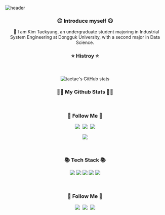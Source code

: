 ![header](https://capsule-render.vercel.app/api?type=waving&color=timeGradient&text=Welcome%20to%20taetae's%20GitHub%20👋&animation=fadeIn&fontSize=35&fontAlignY=40&fontAlign=70&height=250)

<h3 align="center">😊 Introduce myself 😊</h3>
<div align="center">&nbsp;
🏫 I am Kim Taekyung, an undergraduate student majoring in Industrial System Engineering at Dongguk University, with a second major in Data Science.

<h3 align="center">⭐ Histroy ⭐</h3>
<div align="center">&nbsp;

![taetae's GitHub stats](https://github-readme-stats.vercel.app/api?username=taekyungss&show_icons=true&theme=radical)


<h3 align="center">👩‍💻 My Github Stats 👩‍💻</h3>
<div align="center">&nbsp;
 
  
  
<h3 align="center">🌈 Follow Me 🌈</h3>
<p align="center">
  <a href="https://velog.io/@wendy1080"><img src="https://img.shields.io/badge/Tech%20Blog-11B48A?style=flat-square&logo=Vimeo&logoColor=white&link=https://velog.io/@wendy1080"/></a>&nbsp
  <a href="https://www.instagram.com/taetae_ss_/"><img src="https://img.shields.io/badge/Instagram-E4405F?style=flat-square&logo=Instagram&logoColor=white&link=https://https://www.instagram.com/taetae_ss_"/></a>&nbsp
  <a href="mailto:wendy1080@dgu.ac.kr"><img src="https://img.shields.io/badge/Gmail-d14836?style=flat-square&logo=Gmail&logoColor=white&link=wendy1080@dgu.ac.kr"/></a>
</p>

<p align="center">
  <a href="https://hits.seeyoufarm.com"><img src="https://hits.seeyoufarm.com/api/count/incr/badge.svg?url=https%3A%2F%2Fgithub.com%2Fhyeinisfree&count_bg=%2341B883&title_bg=%23CDC2C2&icon=github.svg&icon_color=%23E7E7E7&title=hits&edge_flat=false"/></a>
</p>&nbsp;


<h3 align="center">📚 Tech Stack 📚</h3>
<p align="center">

  <img src="https://img.shields.io/badge/Python-3766AB?style=flat-square&logo=Python&logoColor=white"/></a>
  <img src="https://img.shields.io/badge/Pytorch-3766AB?style=flat-square&logo=Pytorch&logoColor=white"/></a>
 <img src="https://img.shields.io/badge/OpenCV-3766AB?style=flat-square&logo=OpenCV&logoColor=white"/></a>
<img src="https://img.shields.io/badge/OpenCV-3766AB?style=flat-square&logo=OpenCV&logoColor=white"/></a>
</a>
<img src="https://img.shields.io/badge/Langchain-3766AB?style=flat-square&logo=Langchain&logoColor=white"/></a>

</p>&nbsp;

<h3 align="center">🌈 Follow Me 🌈</h3>
<p align="center">
  <a href="https://velog.io/@hyeinisfree"><img src="https://img.shields.io/badge/Tech%20Blog-11B48A?style=flat-square&logo=Vimeo&logoColor=white&link=https://velog.io/@hyeinisfree"/></a>&nbsp
  <a href="https://www.instagram.com/dev.dobby/"><img src="https://img.shields.io/badge/Instagram-E4405F?style=flat-square&logo=Instagram&logoColor=white&link=https://www.instagram.com/hye_inisfree/"/></a>&nbsp
  <a href="mailto:kimhyein7110@gmail.com"><img src="https://img.shields.io/badge/Gmail-d14836?style=flat-square&logo=Gmail&logoColor=white&link=kimhyein7110@gmail.com"/></a>
</p>
  
<!--
**taekyungss/taekyungss** is a ✨ _special_ ✨ repository because its `README.md` (this file) appears on your GitHub profile.

Here are some ideas to get you started:

- 🔭 I’m currently working on ...
- 🌱 I’m currently learning ...
- 👯 I’m looking to collaborate on ...
- 🤔 I’m looking for help with ...
- 💬 Ask me about ...
- 📫 How to reach me: ...
- 😄 Pronouns: ...
- ⚡ Fun fact: ...
-->
